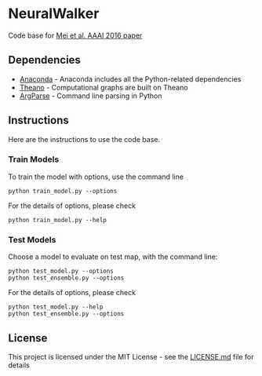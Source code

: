 # NeuralWalker
Code base for [Mei et al. AAAI 2016 paper](https://arxiv.org/abs/1506.04089)

## Dependencies
* [Anaconda](https://www.continuum.io/) - Anaconda includes all the Python-related dependencies
* [Theano](http://deeplearning.net/software/theano/) - Computational graphs are built on Theano
* [ArgParse](https://docs.python.org/2/howto/argparse.html) - Command line parsing in Python

## Instructions
Here are the instructions to use the code base.

### Train Models
To train the model with options, use the command line 
```
python train_model.py --options
```
For the details of options, please check
```
python train_model.py --help
```

### Test Models
Choose a model to evaluate on test map, with the command line:
```
python test_model.py --options
python test_ensemble.py --options
```
For the details of options, please check
```
python test_model.py --help
python test_ensemble.py --options
```

## License

This project is licensed under the MIT License - see the [LICENSE.md](LICENSE.md) file for details

